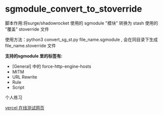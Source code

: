 
# sgmodule_convert_to_stoverride

 脚本作用:将surge/shadowrocket 使用的 sgmodule "模块" 转换为 stash 使用的 "覆盖"   stoverride 文件

使用方法：python3 convert_sg_st.py file_name.sgmodule , 会在同目录下生成 file_name.stoverride 文件

**支持的sgmodule 里的标签有:**

-  [General] 中的 force-http-engine-hosts
-  MITM 
- URL Rewrite
- Rule
- Script

个人练习 

[vercel 在线测试网页](https://sgmodule-convert-to-stoverride.vercel.app/)
